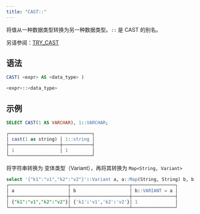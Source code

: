 ```yaml
---
title: "CAST::"
---
```


将值从一种数据类型转换为另一种数据类型。`::` 是 CAST 的别名。

另请参阅：[TRY_CAST](try-cast.md)

## 语法

```sql
CAST( <expr> AS <data_type> )

<expr>::<data_type>
```

## 示例

```sql
SELECT CAST(1 AS VARCHAR), 1::VARCHAR;

┌───────────────────────────────┐
│ cast(1 as string) │ 1::string │
├───────────────────┼───────────┤
│ 1                 │ 1         │
└───────────────────────────────┘
```

将字符串转换为
变体类型（Variant），再将其转换为 `Map<String, Variant>`
```sql
select '{"k1":"v1","k2":"v2"}'::Variant a, a::Map(String, String) b, b::Variant = a;
┌──────────────────────┬──────────────────────┬────────────────┐
│ a                    │ b                    │ b::VARIANT = a │
├──────────────────────┼──────────────────────┼────────────────┤
│ {"k1":"v1","k2":"v2"}│ {'k1':'v1','k2':'v2'}│ 1              │
└──────────────────────┴──────────────────────┴────────────────┘
```